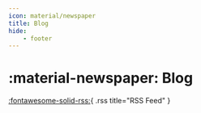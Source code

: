 ```yaml
---
icon: material/newspaper
title: Blog
hide:
    - footer
---
```


<style>
.built-with-footer {
    display: none;
}

.rss {
    float: right;
}
</style>

# :material-newspaper: Blog

[:fontawesome-solid-rss:](/feed_rss_created.xml){ .rss title="RSS Feed" }

